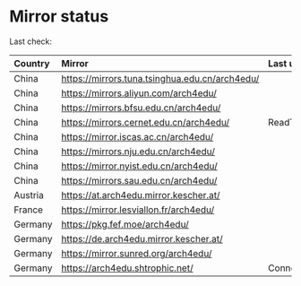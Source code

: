 <script src="./time.js"></script>
# Mirror status
Last check: <script type="text/javascript">localize(1760413045.7916732);</script>

|Country|Mirror|Last update|
|:------|:-----|:----------|
|China|https://mirrors.tuna.tsinghua.edu.cn/arch4edu/|<script type="text/javascript">localize(1760381009);</script>|
|China|https://mirrors.aliyun.com/arch4edu/|<script type="text/javascript">localize(1760381009);</script>|
|China|https://mirrors.bfsu.edu.cn/arch4edu/|<script type="text/javascript">localize(1760381009);</script>|
|China|https://mirrors.cernet.edu.cn/arch4edu/|ReadTimeout|
|China|https://mirror.iscas.ac.cn/arch4edu/|<script type="text/javascript">localize(1760381009);</script>|
|China|https://mirrors.nju.edu.cn/arch4edu/|<script type="text/javascript">localize(1760294415);</script>|
|China|https://mirror.nyist.edu.cn/arch4edu/|<script type="text/javascript">localize(1760381009);</script>|
|China|https://mirrors.sau.edu.cn/arch4edu/|<script type="text/javascript">localize(1756795646);</script>|
|Austria|https://at.arch4edu.mirror.kescher.at/|<script type="text/javascript">localize(1760381009);</script>|
|France|https://mirror.lesviallon.fr/arch4edu/|<script type="text/javascript">localize(1760381009);</script>|
|Germany|https://pkg.fef.moe/arch4edu/|<script type="text/javascript">localize(1760381009);</script>|
|Germany|https://de.arch4edu.mirror.kescher.at/|<script type="text/javascript">localize(1760381009);</script>|
|Germany|https://mirror.sunred.org/arch4edu/|<script type="text/javascript">localize(1760381009);</script>|
|Germany|https://arch4edu.shtrophic.net/|ConnectionError|

<script src="./tablefilter/tablefilter.js"></script>
<script src="./table.js"></script>